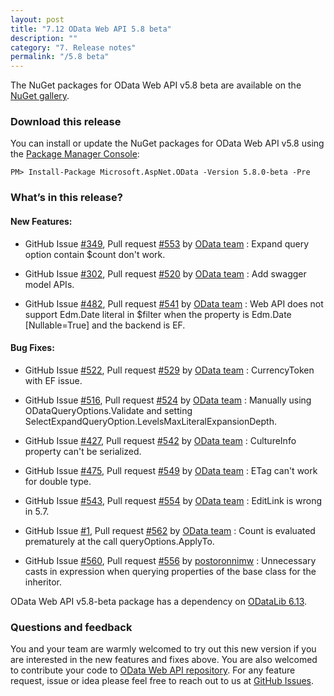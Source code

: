 ```yaml
---
layout: post
title: "7.12 OData Web API 5.8 beta"
description: ""
category: "7. Release notes"
permalink: "/5.8 beta"
---
```


The NuGet packages for OData Web API v5.8 beta are available on the [NuGet gallery](https://www.nuget.org/).

### Download this release

You can install or update the NuGet packages for OData Web API v5.8 using the [Package Manager Console](http://docs.nuget.org/docs/start-here/using-the-package-manager-console):

```
PM> Install-Package Microsoft.AspNet.OData -Version 5.8.0-beta -Pre
```

### What’s in this release?

#### New Features:
* GitHub Issue [#349](https://github.com/OData/WebApi/pull/349), Pull request [#553](https://github.com/OData/WebApi/pull/553) by [OData team](https://github.com/OData) : Expand query option contain $count don't work.

* GitHub Issue [#302](https://github.com/OData/WebApi/issues/302), Pull request [#520](https://github.com/OData/WebApi/pull/520) by [OData team](https://github.com/OData) : Add swagger model APIs.

* GitHub Issue [#482](https://github.com/OData/WebApi/issues/482), Pull request [#541](https://github.com/OData/WebApi/pull/541) by [OData team](https://github.com/OData) : Web API does not support Edm.Date literal in $filter when the property is Edm.Date [Nullable=True] and the backend is EF.

#### Bug Fixes:
* GitHub Issue [#522](https://github.com/OData/WebApi/issues/522), Pull request [#529](https://github.com/OData/WebApi/pull/529) by [OData team](https://github.com/OData) : CurrencyToken with EF issue.

* GitHub Issue [#516](https://github.com/OData/WebApi/issues/516), Pull request [#524](https://github.com/OData/WebApi/pull/524) by [OData team](https://github.com/OData) : Manually using ODataQueryOptions.Validate and setting SelectExpandQueryOption.LevelsMaxLiteralExpansionDepth.

* GitHub Issue [#427](https://github.com/OData/WebApi/issues/427), Pull request [#542](https://github.com/OData/WebApi/pull/542) by [OData team](https://github.com/OData) : CultureInfo property can't be serialized.

* GitHub Issue [#475](https://github.com/OData/WebApi/issues/475), Pull request [#549](https://github.com/OData/WebApi/pull/549) by [OData team](https://github.com/OData) : ETag can't work for double type.

* GitHub Issue [#543](https://github.com/OData/WebApi/issues/543), Pull request [#554](https://github.com/OData/WebApi/pull/554) by [OData team](https://github.com/OData) : EditLink is wrong in 5.7.

* GitHub Issue [#1](https://github.com/OData/WebApi/issues/1), Pull request [#562](https://github.com/OData/WebApi/pull/562) by [OData team](https://github.com/OData) : Count is evaluated prematurely at the call queryOptions.ApplyTo.

* GitHub Issue [#560](https://github.com/OData/WebApi/issues/560), Pull request [#556](https://github.com/OData/WebApi/pull/556) by [postoronnimw](https://github.com/postoronnimw) : Unnecessary casts in expression when querying properties of the base class for the inheritor.

OData Web API v5.8-beta package has a dependency on [ODataLib 6.13](https://www.nuget.org/packages/Microsoft.OData.Core/6.13.0).

### Questions and feedback

You and your team are warmly welcomed to try out this new version if you are interested in the new features and fixes above. You are also welcomed to contribute your code to [OData Web API repository](https://github.com/OData/WebApi). For any feature request, issue or idea please feel free to reach out to us at 
[GitHub Issues](https://github.com/OData/WebApi/issues). 
